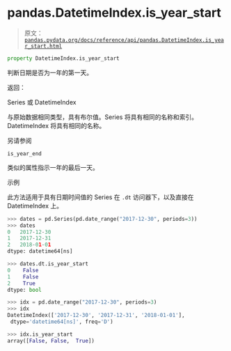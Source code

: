 # pandas.DatetimeIndex.is_year_start

> 原文：[`pandas.pydata.org/docs/reference/api/pandas.DatetimeIndex.is_year_start.html`](https://pandas.pydata.org/docs/reference/api/pandas.DatetimeIndex.is_year_start.html)

```py
property DatetimeIndex.is_year_start
```

判断日期是否为一年的第一天。

返回：

Series 或 DatetimeIndex

与原始数据相同类型，具有布尔值。Series 将具有相同的名称和索引。DatetimeIndex 将具有相同的名称。

另请参阅

`is_year_end`

类似的属性指示一年的最后一天。

示例

此方法适用于具有日期时间值的 Series 在 `.dt` 访问器下，以及直接在 DatetimeIndex 上。

```py
>>> dates = pd.Series(pd.date_range("2017-12-30", periods=3))
>>> dates
0   2017-12-30
1   2017-12-31
2   2018-01-01
dtype: datetime64[ns] 
```

```py
>>> dates.dt.is_year_start
0    False
1    False
2    True
dtype: bool 
```

```py
>>> idx = pd.date_range("2017-12-30", periods=3)
>>> idx
DatetimeIndex(['2017-12-30', '2017-12-31', '2018-01-01'],
 dtype='datetime64[ns]', freq='D') 
```

```py
>>> idx.is_year_start
array([False, False,  True]) 
```

